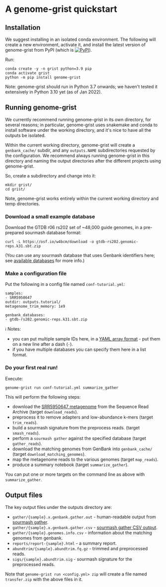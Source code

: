 # A genome-grist quickstart

<!-- CTB: this is doc/quickstart.md in dib-lab/genome-grist -->

## Installation

We suggest installing in an isolated conda environment. The following will create a new environment, activate it, and install the latest version of genome-grist from PyPI (which is <a href="https://pypi.org/project/genome-grist/"><img alt="PyPI" src="https://badge.fury.io/py/genome-grist.svg"></a>).


Run:
```shell
conda create -y -n grist python=3.9 pip
conda activate grist
python -m pip install genome-grist
```

Note: genome-grist should run in Python 3.7 onwards; we haven't tested it extensively in Python 3.10 yet (as of Jan 2022).

## Running genome-grist

We currently recommend running genome-grist in its own directory, for several reasons; in particular, genome-grist uses snakemake and conda to install software under the working directory, and it's nice to have all the outputs be isolated.

Within the current working directory, genome-grist will create a `genbank_cache/` subdir, and any `outputs.NAME` subdirectories requested by the configuration.  We recommend always running genome-grist in this directory and naming the output directories after the different projects using genome-grist.

So, create a subdirectory and change into it:
```shell
mkdir grist/
cd grist/
```
Note, genome-grist works entirely within the current working directory and temp directories.

### Download a small example database

Download the GTDB r06 rs202 set of ~48,000 guide genomes, in a pre-prepared sourmash database format:
```
curl -L https://osf.io/w4bcm/download -o gtdb-rs202.genomic-reps.k31.sbt.zip
```
(You can use any sourmash database that uses Genbank identifiers here; see [available databases](https://sourmash.readthedocs.io/en/latest/databases.html) for more info.)

### Make a configuration file

Put the following in a config file named `conf-tutorial.yml`:
```
samples:
- SRR5950647
outdir: outputs.tutorial/
metagenome_trim_memory: 1e9

genbank_databases:
- gtdb-rs202.genomic-reps.k31.sbt.zip
```

:information_source: Notes:
* you can put multiple sample IDs here, in a [YAML array format](https://www.cloudbees.com/blog/yaml-tutorial-everything-you-need-get-started/) - put them on a new line after a dash (`-`).
* if you have multiple databases you can specify them here in a list format.

### Do your first real run!

Execute:
```
genome-grist run conf-tutorial.yml summarize_gather
```


This will perform the following steps:
* download the [SRR5950647 metagenome](https://www.ncbi.nlm.nih.gov/sra/?term=SRR5950647) from the Sequence Read Archive (target `download_reads`).
* preprocess it to remove adapters and low-abundance k-mers (target `trim_reads`).
* build a sourmash signature from the preprocess reads. (target `smash_reads`).
* perform a `sourmash gather` against the specified database (target `gather_reads`).
* download the matching genomes from GenBank into `genbank_cache/` (target `download_matching_genomes`).
* map the metagenome reads to the various genomes (target `map_reads`).
* produce a summary notebook (target `summarize_gather`).

You can put one or more targets on the command line as above with `summarize_gather`.



## Output files

The key output files under the outputs directory are:

* `gather/{sample}.x.genbank.gather.out` - human-readable output from [sourmash gather](https://sourmash.readthedocs.io/en/latest/classifying-signatures.html).
* `gather/{sample}.x.genbank.gather.csv` - [sourmash gather CSV output](https://sourmash.readthedocs.io/en/latest/classifying-signatures.html).
* `gather/{sample}.genomes.info.csv` - information about the matching genomes from genbank.
* `reports/report-{sample}.html` - a summary report.
* `abundtrim/{sample}.abundtrim.fq.gz` - trimmed and preprocessed reads.
* `sigs/{sample}.abundtrim.sig` - sourmash signature for the preprocessed reads.

Note that `genome-grist run <config.yml> zip` will create a file named `transfer.zip` with the above files in it.

